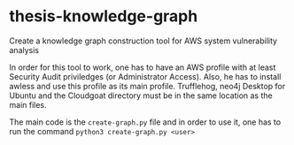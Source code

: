 # thesis-knowledge-graph
Create a knowledge graph construction tool for AWS system vulnerability analysis

In order for this tool to work, one has to have an AWS profile with at least Security Audit priviledges (or Administrator Access). Also, he has to install awless and use this profile as its main profile. Trufflehog, neo4j Desktop for Ubuntu and the Cloudgoat directory must be in the same location as the main files.

The main code is the `create-graph.py` file and in order to use it, one has to run the command `python3 create-graph.py <user>`
